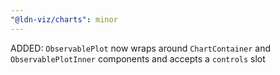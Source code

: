 ```yaml
---
"@ldn-viz/charts": minor
---
```


ADDED: `ObservablePlot` now wraps around `ChartContainer` and `ObservablePlotInner` components and accepts a `controls` slot
